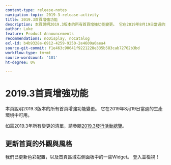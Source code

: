 ```yaml
---
content-type: release-notes
navigation-topic: 2019-3-release-activity
title: 2019.3首頁增強功能
description: 本頁說明2019.3版本的所有首頁增強功能變更。 它在2019年8月19日當週的生產環境中可用。
author: Luke
feature: Product Announcements
recommendations: noDisplay, noCatalog
exl-id: b4b9328e-6912-4259-9250-2e4609a0aea4
source-git-commit: f1e463c90641f9221228e335b583cab72762b3bd
workflow-type: tm+mt
source-wordcount: '101'
ht-degree: 0%

---
```


# 2019.3首頁增強功能

本頁說明2019.3版本的所有首頁增強功能變更。 它在2019年8月19日當週的生產環境中可用。

如需2019.3年所有變更的清單，請參閱[2019.3發行活動總覽](../../../../product-announcements/product-releases/quarterly-release-archive/2019.3-release-activity/2019-3-release-activity-overview.md)。

## 更新首頁的外觀與風格

我們已更新色彩配置，以及首頁區域右側面板中的一些Widget。 登入並檢視！
